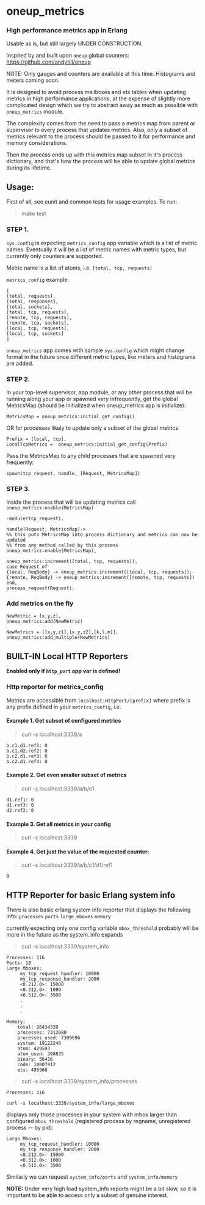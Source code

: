 # oneup_metrics

### High performance metrics app in Erlang 

Usable as is, but still largely UNDER CONSTRUCTION.  

Inspired by and built upon `oneup` global counters:
https://github.com/andytill/oneup

NOTE: Only gauges and counters are available at this time.  Histograms and meters coming soon. 

It is designed to avoid process mailboxes and ets tables when updating metrics in high performance applications, 
at the expense of slightly more complicated design which we try to abstract away as much as possible with `oneup_metrics` module.

The complexity comes from the need to pass a metrics map from parent or supervisor to every process that updates metrics.
Also, only a subset of metrics relevant to the process should be passed to it for performance and memory considerations.  

Then the process ends up with this metrics map subset in it's process dictionary, and that's how the process will be able to update global metrics during its lifetime.
 
## Usage:

First of all, see eunit and common tests for usage examples.  To run:

>make test

### STEP 1. 
`sys.config` is expecting `metrics_config` app variable which is a list of metric names. 
Eventually it will be a list of metric names with metric types, but currently only counters are supported. 

Metric name is a list of atoms, i.e. `[total, tcp, requests]`

`metrics_config` example:

```
[
[total, requests],
[total, responses],
[total, sockets],
[total, tcp, requests],
[remote, tcp, requests],
[remote, tcp, sockets],
[local, tcp, requests],
[local, tcp, sockets]
]
```

`oneup_metrics` app comes with sample `sys.config` which might change format in the future once different metric types, like meters and histograms are added.

### STEP 2. 
In your top-level supervisor, app module, or any other process that will be running along your app or spawned very infrequently, get the global MetricsMap (should be initialized when oneup_metrics app is initialize):

```MetricsMap = oneup_metrics:initial_get_config()```

OR for processes likely to update only a subset of the global metrics

```
Prefix = [local, tcp],
LocalTcpMetrics =  oneup_metrics:initial_get_config(Prefix)
```

Pass the MetricsMap to any child processes that are spawned very frequently:

```
spawn(tcp_request, handle, [Request, MetricsMap])
```

### STEP 3. 
Inside the process that will be updating metrics call  `oneup_metrics:enable(MetricsMap)`
```
-module(tcp_request).

handle(Request, MetricsMap)->
%% this puts MetricsMap into process dictionary and metrics can now be updated 
%% from any method called by this process
oneup_metrics:enable(MetricsMap),  

oneup_metrics:increment([total, tcp, requests]),
case Request of 
{local, ReqBody} -> oneup_metrics:increment([local, tcp, requests]);
{remote, ReqBody} -> oneup_metrics:increment([remote, tcp, requests])
end,
process_request(Request).
```

### Add metrics on the fly
 
```
NewMetric = [x,y,z],
oneup_metrics:add(NewMetric)
```


```
NewMetrics = [[x,y,z1],[x,y,z2],[k,l,m]],
oneup_metrics:add_multiple(NewMetrics)
```

## BUILT-IN Local HTTP Reporters

**Enabled only if `http_port` app var is defined!** 

### Http reporter for metrics_config
  
Metrics are accessible from `localhost:HttpPort/[prefix]` where prefix is any prefix defined in your `metrics_config`, i.e.

#### Example 1. Get subset of configured metrics

>curl -s localhost:3339/a

```
b.c1.d1.ref1: 0
b.c1.d2.ref2: 0
b.c2.d1.ref3: 0
b.c2.d1.ref4: 0
```

#### Example 2. Get even smaller subset of metrics
 
>curl -s localhost:3339/a/b/c1

```
d1.ref1: 0
d1.ref3: 0
d2.ref2: 0
```

#### Example 3. Get all metrics in your config
>curl -s localhost:3339  

#### Example 4. Get just the value of the requested counter:

>curl -s localhost:3339/a/b/c1/d1/ref1

```
0
```

## HTTP Reporter for basic Erlang system info
There is also basic erlang system info reporter that displays the following info:
`processes`
`ports`
`large_mboxes`
`memory` 

currently expecting only one config variable `mbox_threshold` 
probably will be more in the future as the system_info expands
 
>curl -s localhost:3339/system_info

```
Processes: 116
Ports: 18
Large Mboxes:
     my_tcp_request_handler: 10000
     my_tcp_response_handler: 2000
     <0.212.0>: 15000
     <0.312.0>: 1000
     <0.512.0>: 3500
     .
     .
     .

Memory:
    total: 26434320
    processes: 7312080
    processes_used: 7309696
    system: 19122240
    atom: 429593
    atom_used: 398835
    binary: 56416
    code: 10007912
    ets: 495968
```

>curl -s localhost:3339/system_info/processes

```
Processes: 116
```

`curl -s localhost:3339/system_info/large_mboxes`

displays only those processes in your system with mbox larger than configured `mbox_threshold`
(registered process by regname, unregistered process -- by pid):

```
Large Mboxes:
     my_tcp_request_handler: 10000
     my_tcp_response_handler: 2000
     <0.212.0>: 15000
     <0.312.0>: 1000
     <0.512.0>: 3500
```

Similarly we can request `system_info/ports` and `system_info/memory`


**NOTE:** Under very high load system_info reports might be a bit slow, so it is important to be able to access only a subset of genuine interest.


